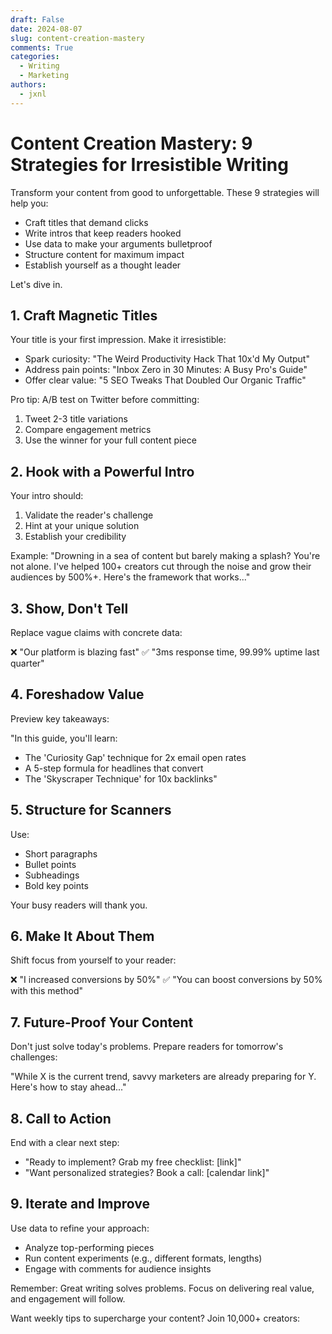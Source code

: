 ```yaml
---
draft: False
date: 2024-08-07
slug: content-creation-mastery
comments: True
categories:
  - Writing
  - Marketing
authors:
  - jxnl
---
```


# Content Creation Mastery: 9 Strategies for Irresistible Writing

Transform your content from good to unforgettable. These 9 strategies will help you:

- Craft titles that demand clicks
- Write intros that keep readers hooked
- Use data to make your arguments bulletproof
- Structure content for maximum impact
- Establish yourself as a thought leader

Let's dive in.

## 1. Craft Magnetic Titles

Your title is your first impression. Make it irresistible:

- Spark curiosity: "The Weird Productivity Hack That 10x'd My Output"
- Address pain points: "Inbox Zero in 30 Minutes: A Busy Pro's Guide"
- Offer clear value: "5 SEO Tweaks That Doubled Our Organic Traffic"

Pro tip: A/B test on Twitter before committing:
1. Tweet 2-3 title variations
2. Compare engagement metrics
3. Use the winner for your full content piece

## 2. Hook with a Powerful Intro

Your intro should:
1. Validate the reader's challenge
2. Hint at your unique solution
3. Establish your credibility

Example:
"Drowning in a sea of content but barely making a splash? You're not alone. I've helped 100+ creators cut through the noise and grow their audiences by 500%+. Here's the framework that works..."

## 3. Show, Don't Tell

Replace vague claims with concrete data:

❌ "Our platform is blazing fast"
✅ "3ms response time, 99.99% uptime last quarter"

## 4. Foreshadow Value

Preview key takeaways:

"In this guide, you'll learn:
- The 'Curiosity Gap' technique for 2x email open rates
- A 5-step formula for headlines that convert
- The 'Skyscraper Technique' for 10x backlinks"

## 5. Structure for Scanners

Use:
- Short paragraphs
- Bullet points
- Subheadings
- Bold key points

Your busy readers will thank you.

## 6. Make It About Them

Shift focus from yourself to your reader:

❌ "I increased conversions by 50%"
✅ "You can boost conversions by 50% with this method"

## 7. Future-Proof Your Content

Don't just solve today's problems. Prepare readers for tomorrow's challenges:

"While X is the current trend, savvy marketers are already preparing for Y. Here's how to stay ahead..."

## 8. Call to Action

End with a clear next step:
- "Ready to implement? Grab my free checklist: [link]"
- "Want personalized strategies? Book a call: [calendar link]"

## 9. Iterate and Improve

Use data to refine your approach:
- Analyze top-performing pieces
- Run content experiments (e.g., different formats, lengths)
- Engage with comments for audience insights

Remember: Great writing solves problems. Focus on delivering real value, and engagement will follow.

Want weekly tips to supercharge your content? Join 10,000+ creators:

<script async data-uid="fe6b71773e" src="https://fivesixseven.ck.page/fe6b71773e/index.js"></script>